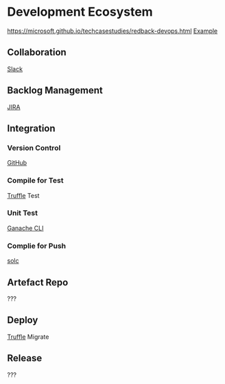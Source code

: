 # Development Ecosystem
https://microsoft.github.io/techcasestudies/redback-devops.html
[Example](https://microsoft.github.io/techcasestudies/redback-devops.html)

## Collaboration
[Slack]("https://slack.com/")

## Backlog Management
[JIRA]("https://www.atlassian.com/software/jira")

## Integration

### Version Control
[GitHub]("https://github.com/")

### Compile for Test 
[Truffle]("http://truffleframework.com/") Test

### Unit Test
[Ganache CLI]("https://github.com/trufflesuite/ganache-cli")

### Complie for Push
[solc]("http://solidity.readthedocs.io/en/develop/using-the-compiler.html")

## Artefact Repo
???

## Deploy
[Truffle]("http://truffleframework.com/") Migrate

## Release
???
